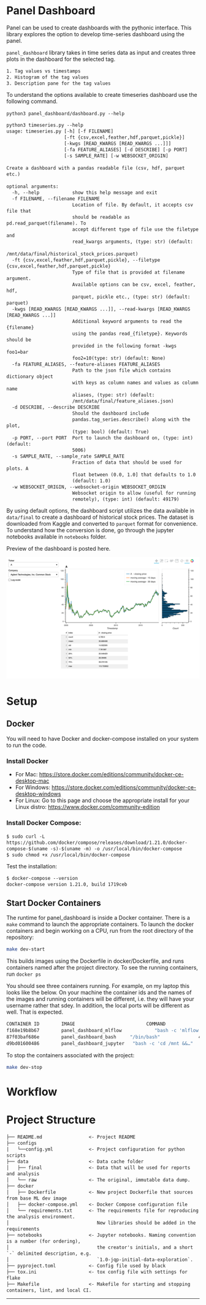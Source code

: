 Panel Dashboard
==============================
Panel can be used to create dashboards with the pythonic interface. This library explores the option to develop time-series dashboard using the panel.

`panel_dashboard` library takes in time series data as input and creates three plots in the dashboard for the selected tag.

    1. Tag values vs timestamps
    2. Histogram of the tag values
    3. Description pane for the tag values

To understand the options available to create timeseries dashboard use the following command.

 `python3 panel_dashboard/dashboard.py --help`

```
python3 timeseries.py --help
usage: timeseries.py [-h] [-f FILENAME]
                     [-ft {csv,excel,feather,hdf,parquet,pickle}]
                     [-kwgs [READ_KWARGS [READ_KWARGS ...]]]
                     [-fa FEATURE_ALIASES] [-d DESCRIBE] [-p PORT]
                     [-s SAMPLE_RATE] [-w WEBSOCKET_ORIGIN]

Create a dashboard with a pandas readable file (csv, hdf, parquet etc.)

optional arguments:
  -h, --help            show this help message and exit
  -f FILENAME, --filename FILENAME
                        Location of file. By default, it accepts csv file that
                        should be readable as pd.read_parquet(filename). To
                        accept different type of file use the filetype and
                        read_kwargs arguments, (type: str) (default:
                        /mnt/data/final/historical_stock_prices.parquet)
  -ft {csv,excel,feather,hdf,parquet,pickle}, --filetype {csv,excel,feather,hdf,parquet,pickle}
                        Type of file that is provided at filename argument.
                        Available options can be csv, excel, feather, hdf,
                        parquet, pickle etc., (type: str) (default: parquet)
  -kwgs [READ_KWARGS [READ_KWARGS ...]], --read-kwargs [READ_KWARGS [READ_KWARGS ...]]
                        Additional keyword arguments to read the {filename}
                        using the pandas read_{filetype}. Keywords should be
                        provided in the following format -kwgs foo1=bar
                        foo2=10(type: str) (default: None)
  -fa FEATURE_ALIASES, --feature-aliases FEATURE_ALIASES
                        Path to the json file which contains dictionary object
                        with keys as column names and values as column name
                        aliases, (type: str) (default:
                        /mnt/data/final/feature_aliases.json)
  -d DESCRIBE, --describe DESCRIBE
                        Should the dashboard include
                        pandas.tag_series.describe() along with the plot,
                        (type: bool) (default: True)
  -p PORT, --port PORT  Port to launch the dashboard on, (type: int) (default:
                        5006)
  -s SAMPLE_RATE, --sample_rate SAMPLE_RATE
                        Fraction of data that should be used for plots. A
                        float between (0.0, 1.0] that defaults to 1.0
                        (default: 1.0)
  -w WEBSOCKET_ORIGIN, --websocket-origin WEBSOCKET_ORIGIN
                        Websocket origin to allow (useful for running
                        remotely), (type: int) (default: 49179)
```

By using default options, the dashboard script utilizes the data available in `data/final` to create a dashboard of historical stock prices. The dataset is downloaded from Kaggle and converted to `parquet` format for convenience. To understand how the conversion is done, go through the jupyter notebooks available in `notebooks` folder.

Preview of the dashboard is posted here.

![dashboard](dashboard.png)


# Setup

## Docker
You will need to have Docker and docker-compose installed on your system to run the code. 

### Install Docker
* For Mac: https://store.docker.com/editions/community/docker-ce-desktop-mac
* For Windows: https://store.docker.com/editions/community/docker-ce-desktop-windows
* For Linux: Go to this page and choose the appropriate install for your Linux distro: https://www.docker.com/community-edition

### Install Docker Compose:
```
$ sudo curl -L https://github.com/docker/compose/releases/download/1.21.0/docker-compose-$(uname -s)-$(uname -m) -o /usr/local/bin/docker-compose
$ sudo chmod +x /usr/local/bin/docker-compose
```
Test the installation:
```
$ docker-compose --version
docker-compose version 1.21.0, build 1719ceb
```

## Start Docker Containers

The runtime for panel_dashboard is inside a Docker container. There is a `make` command to launch the appropriate containers.  To launch the docker containers and begin working on a CPU, run from the root directory of the repository:
```bash
make dev-start
```


This builds images using the Dockerfile in docker/Dockerfile, and runs containers named after the project directory. To see the running containers, run
`docker ps`

You should see three containers running.  For example, on my laptop this looks like the below.  On your machine the container ids and the names of the images and running containers will be different, i.e. they will have your username rather that sdey.  In addition, the local ports will be different as well. That is expected. 
```bash
CONTAINER ID        IMAGE                          COMMAND                  CREATED             STATUS              PORTS                       NAMES
f168e19b8b67        panel_dashboard_mlflow            "bash -c 'mlflow ui …"   4 days ago          Up 3 days           127.0.0.1:32770->5000/tcp   panel_dashboard_mlflow_<username>
87f03baf686e        panel_dashboard_bash     "/bin/bash"              4 days ago          Up 4 days           127.0.0.1:32768->8501/tcp   panel_dashboard_bash_<username>
d9bd01600486        panel_dashboard_jupyter   "bash -c 'cd /mnt &&…"   4 days ago          Up 3 days           127.0.0.1:32769->8888/tcp   panel_dashboard_jupyter_<username>
```

To stop the containers associated with the project:
```bash
make dev-stop
```

# Workflow

# Project Structure
```
├── README.md                 <- Project README
├── configs
|   └──config.yml             <- Project configuration for python scripts
├── data                      <- Data cache folder
│   ├── final                 <- Data that will be used for reports and analysis
│   └── raw                   <- The original, immutable data dump.
├── docker
│   ├── Dockerfile            <- New project Dockerfile that sources from base ML dev image
│   ├── docker-compose.yml    <- Docker Compose configuration file
│   └── requirements.txt      <- The requirements file for reproducing the analysis environment.
│                                New libraries should be added in the requirements
├── notebooks                 <- Jupyter notebooks. Naming convention is a number (for ordering),
│                                the creator's initials, and a short `-` delimited description, e.g.
│                                `1.0-jqp-initial-data-exploration`.
├── pyproject.toml            <- Config file used by black
├── tox.ini                   <- tox config file with settings for flake
├── Makefile                  <- Makefile for starting and stopping containers, lint, and local CI.
```
--------
